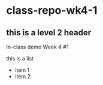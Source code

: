 # class-repo-wk4-1
## this is a level 2 header

In-class demo Week 4 #1

this is a list

* item 1
* item 2
